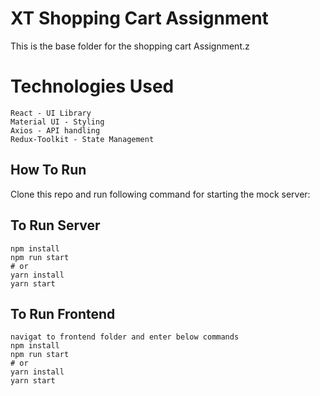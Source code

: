 # XT Shopping Cart Assignment

This is the base folder for the shopping cart Assignment.z

# Technologies Used

```
React - UI Library
Material UI - Styling
Axios - API handling
Redux-Toolkit - State Management
```

## How To Run

Clone this repo and run following command for starting the mock server:

## To Run Server

```
npm install
npm run start
# or
yarn install
yarn start

```

## To Run Frontend

```
navigat to frontend folder and enter below commands
npm install
npm run start
# or
yarn install
yarn start

```
